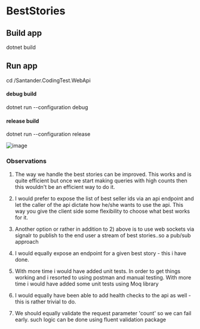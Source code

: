 # BestStories


## Build app
dotnet build

## Run app

cd /Santander.CodingTest.WebApi

#### debug build
dotnet run --configuration debug
#### release build
dotnet run --configuration release


![image](https://github.com/orimslala/BestStories/assets/41841151/abb4db8e-93ae-4b4b-b4c8-6063ff510e36)


### Observations 
1. The way we handle the best stories can be improved. This works and is quite efficient but once we start making queries with high counts
then this wouldn't be an efficient way to do it.

2. I would prefer to expose the list of best seller ids via an api endpoint and let the caller of the api dictate how he/she wants
to use the api. This way you give the client side some flexibility to choose what best works for it.

3. Another option or rather in addition to 2) above is to use web sockets via signalr to publish to the end user a stream of best stories..so a pub/sub approach

4. I would equally expose an endpoint for a given best story - this i have done.

5. With more time i would have added unit tests. In order to get things working and i resorted to using postman and manual testing. With more time i would have added some unit tests using Moq library

6. I would equally have been able to add health checks to the api as well - this is rather trivial to do.
7. We should equally validate the request parameter 'count' so we can fail early. such logic can be done using fluent validation package

